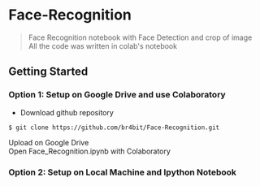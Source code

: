 # Face-Recognition
> Face Recognition notebook with Face Detection and crop of image <br>
> All the code was written in colab's notebook

## Getting Started

### Option 1: Setup on Google Drive and use Colaboratory
* Download github repository
```
$ git clone https://github.com/br4bit/Face-Recognition.git
```
Upload on Google Drive <br>
Open Face_Recognition.ipynb with Colaboratory
### Option 2: Setup on Local Machine and Ipython Notebook
